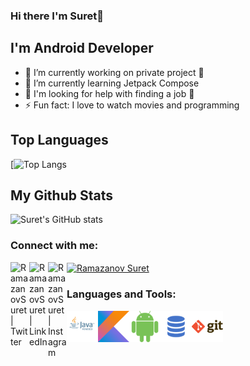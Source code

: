 ### Hi there I'm Suret👋



<h2>I'm Android Developer</h2>


- 🔭 I’m currently working on private project <g-emoji class="g-emoji" alias="rofl" fallback-src="https://github.githubassets.com/images/icons/emoji/unicode/1f923.png">🤣</g-emoji>
- 🌱 I’m currently learning Jetpack Compose
- 🤔 I'm looking for help with finding a job <g-emoji class="g-emoji" alias="prayer" fallback-src="https://github.githubassets.com/images/icons/emoji/unicode/1f64f.png">🙏</g-emoji> 
- ⚡ Fun fact: I love to watch movies and programming 

<h2>Top Languages</h2>

[![Top Langs](https://github-readme-stats.vercel.app/api/top-langs/?username=Suret1&show_icons=true&theme=dark)

<h2>My Github Stats</h2>

![Suret's GitHub stats](https://github-readme-stats.vercel.app/api?username=Suret1&show_icons=true&theme=dark)

<h3>Connect with me:</h3>
<a href="https://www.facebook.com/suret.ramazanov" rel="nofollow"><img align="center" src="https://raw.githubusercontent.com/rahuldkjain/github-profile-readme-generator/master/src/images/icons/Social/facebook.svg" alt="Ramazanov Suret" width="30px" ></a>
<a href="https://twitter.com/RamazanovSuret" rel="nofollow"><img align="left" alt="RamazanovSuret | Twitter" width="30px" src="https://raw.githubusercontent.com/rahuldkjain/github-profile-readme-generator/master/src/images/icons/Social/twitter.svg" style="max-width:100%;"></a>
<a href="https://www.linkedin.com/in/suret-ramazanov-215a8013a/" rel="nofollow"><img align="left" alt="RamazanovSuret | LinkedIn" width="30px" src="https://raw.githubusercontent.com/rahuldkjain/github-profile-readme-generator/master/src/images/icons/Social/linked-in-alt.svg" style="max-width:100%;"></a>
<a href="https://www.instagram.com/mr_suret/" rel="nofollow"><img align="left" alt="RamazanovSuret | Instagram" width="30px" src="https://raw.githubusercontent.com/rahuldkjain/github-profile-readme-generator/master/src/images/icons/Social/instagram.svg" style="max-width:100%;"></a>
<br>
<h3>Languages and Tools:</h3>
<img align="left" alt="Java" width="50px" src="https://raw.githubusercontent.com/github/explore/80688e429a7d4ef2fca1e82350fe8e3517d3494d/topics/java/java.png" style="max-width:100%;">
<img align="left" alt="Kotlin" width="50px" src="https://raw.githubusercontent.com/github/explore/80688e429a7d4ef2fca1e82350fe8e3517d3494d/topics/kotlin/kotlin.png" style="max-width:100%;">
<img align="left" alt="Android" width="50px" src="https://raw.githubusercontent.com/github/explore/80688e429a7d4ef2fca1e82350fe8e3517d3494d/topics/android/android.png" style="max-width:100%;">
<img align="left" alt="SQL" width="50px" src="https://raw.githubusercontent.com/github/explore/80688e429a7d4ef2fca1e82350fe8e3517d3494d/topics/sql/sql.png" style="max-width:100%;">
<img align="left" alt="Git" width="50px" src="https://raw.githubusercontent.com/github/explore/80688e429a7d4ef2fca1e82350fe8e3517d3494d/topics/git/git.png" style="max-width:100%;">
